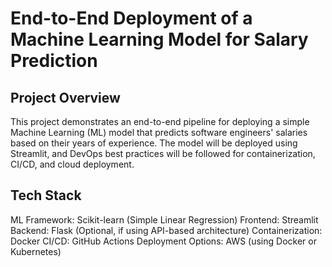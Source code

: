 # End-to-End Deployment of a Machine Learning Model for Salary Prediction

## Project Overview
This project demonstrates an end-to-end pipeline for deploying a simple Machine Learning (ML) model that predicts software engineers' salaries based on their years of experience. The model will be deployed using Streamlit, and DevOps best practices will be followed for containerization, CI/CD, and cloud deployment.

## Tech Stack
ML Framework: Scikit-learn (Simple Linear Regression)
Frontend: Streamlit
Backend: Flask (Optional, if using API-based architecture)
Containerization: Docker
CI/CD: GitHub Actions
Deployment Options: AWS (using Docker or Kubernetes)
